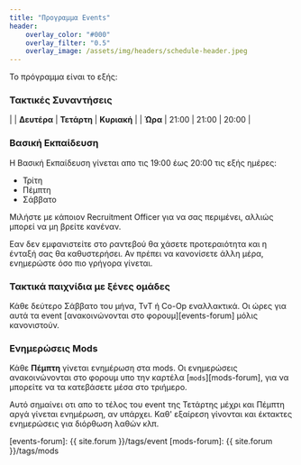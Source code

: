 ```yaml
---
title: "Προγραμμα Events"
header:
    overlay_color: "#000"
    overlay_filter: "0.5"
    overlay_image: /assets/img/headers/schedule-header.jpeg
---
```


Το πρόγραμμα είναι το εξής:

### Τακτικές Συναντήσεις

|			| **Δευτέρα** | **Τετάρτη** | **Κυριακή** |
| **Ώρα**	| 21:00 	|  21:00 	|	 20:00 |



### Βασική Εκπαίδευση

H Βασική Εκπαίδευση γίνεται απο τις 19:00 έως 20:00 τις εξής ημέρες:

* Τρίτη
* Πέμπτη
* Σάββατο

Μιλήστε με κάποιον Recruitment Officer για να σας περιμένει, αλλιώς μπορεί να μη βρείτε
κανέναν.

Εαν δεν εμφανιστείτε στο ραντεβού θα χάσετε προτεραιότητα και η ένταξή σας θα
καθυστερήσει. Αν πρέπει να κανονίσετε άλλη μέρα, ενημερώστε όσο πιο γρήγορα γίνεται.


### Τακτικά παιχνίδια με ξένες ομάδες

Κάθε δεύτερο Σάββατο του μήνα, TvT ή Co-Op εναλλακτικά. Οι ώρες για αυτά τα event
[ανακοινώνονται στο φορουμ][events-forum] μόλις κανονιστούν.


### Ενημερώσεις Mods

Κάθε **Πέμπτη** γίνεται ενημέρωση στα mods. Οι ενημερώσεις ανακοινώνονται στο
φορουμ υπο την καρτέλα [`mods`][mods-forum], για να μπορείτε να τα κατεβάσετε μέσα
στο τριήμερο.

Αυτό σημαίνει οτι απο το τέλος του event της Τετάρτης μέχρι και Πέμπτη αργά γίνεται
ενημέρωση, αν υπάρχει. Καθ' εξαίρεση γίνονται και έκτακτες ενημερώσεις για διόρθωση
λαθών κλπ.


[events-forum]: {{ site.forum }}/tags/event
[mods-forum]: {{ site.forum }}/tags/mods
